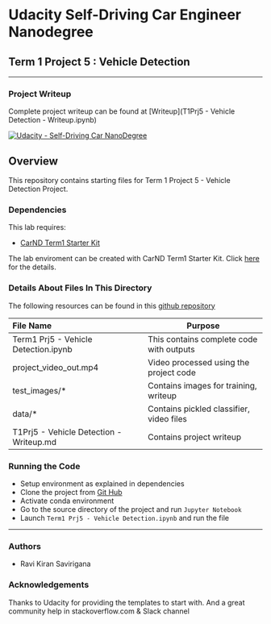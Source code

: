 # Udacity Self-Driving Car Engineer Nanodegree


## Term 1 Project 5 : Vehicle Detection
---

### Project Writeup

Complete project writeup can be found at [Writeup](T1Prj5 - Vehicle Detection - Writeup.ipynb)

[![Udacity - Self-Driving Car NanoDegree](https://s3.amazonaws.com/udacity-sdc/github/shield-carnd.svg)](http://www.udacity.com/drive)

Overview
---
This repository contains starting files for Term 1 Project 5 - Vehicle Detection Project.

### Dependencies
This lab requires:

* [CarND Term1 Starter Kit](https://github.com/udacity/CarND-Term1-Starter-Kit)

The lab enviroment can be created with CarND Term1 Starter Kit. Click [here](https://github.com/udacity/CarND-Term1-Starter-Kit/blob/master/README.md) for the details.

### Details About Files In This Directory

The following resources can be found in this [github repository](https://github.com/mymachinelearnings/CarND-Vehicle-Detection.git)

|File Name     							  |Purpose                                    |
|:----------------------------------------|-------------------------------------------|
|Term1 Prj5 - Vehicle Detection.ipynb         |This contains complete code with outputs	  |
|project_video_out.mp4         			  |Video processed using the project code     | 
|test_images/*         					  |Contains images for training, writeup      |
|data/*         					      |Contains pickled classifier, video files   |
|T1Prj5 - Vehicle Detection - Writeup.md			  |Contains project writeup                   | 

### Running the Code
- Setup environment as explained in dependencies
- Clone the project from [Git Hub](https://github.com/mymachinelearnings/CarND-Advanced-Lane-Lines.git)
- Activate conda environment
- Go to the source directory of the project and run `Jupyter Notebook`
- Launch `Term1 Prj5 - Vehicle Detection.ipynb` and run the file
    
---

### **Authors** <br/>
* Ravi Kiran Savirigana

### **Acknowledgements** <br/>
Thanks to Udacity for providing the templates to start with. And a great community help in stackoverflow.com & Slack channel